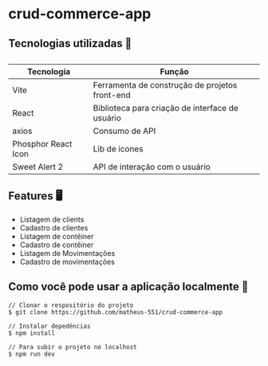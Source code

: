 # crud-commerce-app

## Tecnologias utilizadas 💾

##

| Tecnologia |                     Função                                         
| ---------- | -----------------------------------------------|
| Vite       | Ferramenta de construção de projetos front-end |
| React      | Biblioteca para criação de interface de usuário|
| axios      | Consumo de API|
| Phosphor React Icon | Lib de icones|
| Sweet Alert 2| API de interação com o usuário| 

## Features 🖥️

* Listagem de clients
* Cadastro de clientes
* Listagem de contêiner
* Cadastro de contêiner
* Listagem de Movimentações
* Cadastro de movimentações

## Como você pode usar a aplicação localmente 🚀

~~~
// Clonar o respositório do projeto
$ git clone https://github.com/matheus-551/crud-commerce-app

// Instalar depedências
$ npm install

// Para subir o projeto no localhost
$ npm run dev
~~~
